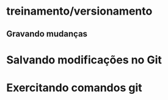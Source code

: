 # treinamento/versionamento
## Gravando mudanças

# Salvando modificações no Git
# Exercitando comandos git
